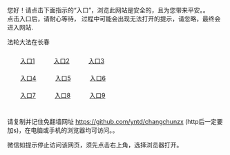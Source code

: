 您好！请点击下面指示的“入口”，浏览此网站是安全的，且为您带来平安。。 <br/>
点击入口后，请耐心等待， 过程中可能会出现无法打开的提示，请忽略，最终会进入网站. </br>

法轮大法在长春<br/>
<div style="padding:10px"><a style="margin:20px" target="_blank" href="https://d35dqjd7yws4k0.cloudfront.net/2Qpsp?elujos" id="ccLink1" rel="nofollow">入口1</a> <a target="_blank" style="margin:20px" href="https://d2ya32pltapmz0.cloudfront.net/2Qpsp?rhlwxbe" id="ccLink2" rel="nofollow">入口2</a> <a style="margin:20px" target="_blank" href="https://d1m8r7besi567a.cloudfront.net/2Qpsp?ljtwfd" id="ccLink3" rel="nofollow">入口3</a></div>

<div style="padding:10px" ><a style="margin:20px" target="_blank" href="https://d35dqjd7yws4k0.cloudfront.net/2Qpsp?elujos" id="ccLink4" rel="nofollow">入口4</a> <a style="margin:20px" href="https://d2ya32pltapmz0.cloudfront.net/2Qpsp?rhlwxbe" target="_blank" id="ccLink5" rel="nofollow">入口5</a> <a style="margin:20px" href="https://d1m8r7besi567a.cloudfront.net/2Qpsp?ljtwfd" target="_blank" id="ccLink6" rel="nofollow">入口6</a></div>

<div style="padding:10px"><a style="margin:20px" target="_blank" href="https://d35dqjd7yws4k0.cloudfront.net/2Qpsp?elujos" id="ccLink7" rel="nofollow">入口7</a> <a style="margin:20px" href="https://d2ya32pltapmz0.cloudfront.net/2Qpsp?rhlwxbe" target="_blank" id="ccLink8" rel="nofollow">入口8</a> <a style="margin:20px" target="_blank" href="https://d1m8r7besi567a.cloudfront.net/2Qpsp?ljtwfd" id="ccLink9" rel="nofollow">入口9</a></div>

<br/>



请复制并记住免翻墙网址 https://github.com/yntd/changchunzx (http后一定要加s)，在电脑或手机的浏览器均可访问。。<br/>

微信如提示停止访问该网页，须先点击右上角，选择浏览器打开。
